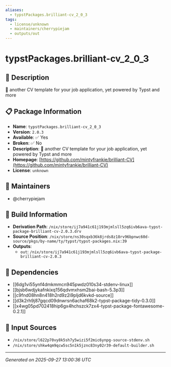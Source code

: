 ```yaml
---
aliases:
  - typstPackages.brilliant-cv_2_0_3
tags:
  - license/unknown
  - maintainers/cherrypiejam
  - outputs/out
---
```


# typstPackages.brilliant-cv_2_0_3

## 📝 Description

💼 another CV template for your job application, yet powered by Typst and more

## 📋 Package Information

- **Name**: `typstPackages.brilliant-cv_2_0_3`
- **Version**: `2.0.3`
- **Available**: ✅ Yes
- **Broken**: ✅ No
- **Description**: 💼 another CV template for your job application, yet powered by Typst and more
- **Homepage**: [https://github.com/mintyfrankie/brilliant-CV](https://github.com/mintyfrankie/brilliant-CV)
- **License**: `unknown`
## 👥 Maintainers

- @cherrypiejam


## 🔧 Build Information

- **Derivation Path**: `/nix/store/ij7a941c61j193mjmlsll5zq6ivb6ava-typst-package-brilliant-cv-2.0.3.drv`
- **Source Position**: `/nix/store/ns30sqxb36k8jrds8z18rv96bpnwc60d-source/pkgs/by-name/ty/typst/typst-packages.nix:39`
- **Outputs**:
  - `out`:  `/nix/store/ij7a941c61j193mjmlsll5zq6ivb6ava-typst-package-brilliant-cv-2.0.3`

## 🔗 Dependencies

- [[6dg1vi55ynf4dmkmmcn945pwdz010s34-stdenv-linux]]
- [[bjsb6wdjykafnkixq156qdvmxhsm2bai-bash-5.3p3]]
- [[c9fnd08hn8n418h2rd9z2i9pljd6kvkd-source]]
- [[d3k2rh9j87gqcd09dnwrsn6achaf68k2-typst-package-tidy-0.3.0]]
- [[x4wg05pd702418hip6gx4hchszck7zx4-typst-package-fontawesome-0.2.1]]

## 📁 Input Sources

- `/nix/store/l622p70vy8k5sh7y5wizi5f2mic6ynpg-source-stdenv.sh`
- `/nix/store/shkw4qm9qcw5sc5n1k5jznc83ny02r39-default-builder.sh`

---
*Generated on 2025-09-27 13:00:36 UTC*
